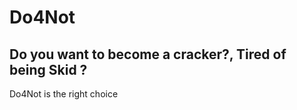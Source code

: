 # Do4Not

Do you want to become a cracker?, Tired of being Skid ?
------------------------------
Do4Not is the right choice
